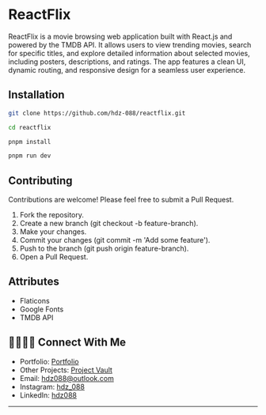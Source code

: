 # ReactFlix

ReactFlix is a movie browsing web application built with React.js and powered by the TMDB API. It allows users to view trending movies, search for specific titles, and explore detailed information about selected movies, including posters, descriptions, and ratings. The app features a clean UI, dynamic routing, and responsive design for a seamless user experience.

## Installation

```bash
git clone https://github.com/hdz-088/reactflix.git
```

```bash
cd reactflix
```

```bash
pnpm install
```

```bash
pnpm run dev
```

## Contributing

Contributions are welcome! Please feel free to submit a Pull Request.

1. Fork the repository.
2. Create a new branch (git checkout -b feature-branch).
3. Make your changes.
4. Commit your changes (git commit -m 'Add some feature').
5. Push to the branch (git push origin feature-branch).
6. Open a Pull Request.

## Attributes

- Flaticons
- Google Fonts
- TMDB API

## 🫱🏻‍🫲🏻 Connect With Me

- Portfolio: <a href="https://hdzala.vercel.app/?ref=github">Portfolio</a>
- Other Projects: <a href="https://hdz-projectvault.vercel.app/">Project Vault</a>
- Email: <a href="mailto:hdz088@outlook.com">hdz088@outlook.com</a>
- Instagram: <a href="https://instagram.com/hdz_088">hdz_088</a>
- LinkedIn: <a href="https://linkedin.com/in/hdz088/">hdz088</a>

---
